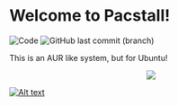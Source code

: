 <link rel="manifest" href="manifest.json">

# Welcome to Pacstall!
![Code](https://img.shields.io/github/languages/top/Henryws/pacstall?color=Red) ![GitHub last commit (branch)](https://img.shields.io/github/last-commit/Henryws/pacstall/master)

This is an AUR like system, but for Ubuntu!

<p align="center">
<a href="https://github.com/Henryws/pacstall"><img src="https://raw.githubusercontent.com/Henryws/pacstall/master/website-images/ezgif.com-video-to-gif.gif"></a>
</p>


 [![Alt text](https://github.com/Henryws/pacstall/raw/master/website-images/A3275672-7DBD-495F-B214-8721CFE644F9.png)](https://github.com/Henryws/pacstall/releases/latest)
